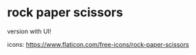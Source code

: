 # rock paper scissors

version with UI!

icons:
https://www.flaticon.com/free-icons/rock-paper-scissors
